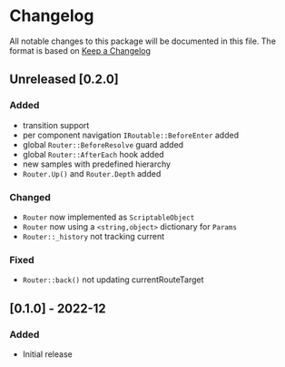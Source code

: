 # Changelog

All notable changes to this package will be documented in this file. The format is based on [Keep a Changelog](http://keepachangelog.com/en/1.0.0/)

## Unreleased [0.2.0]

### Added

* transition support
* per component navigation `IRoutable::BeforeEnter` added
* global `Router::BeforeResolve` guard added
* global `Router::AfterEach` hook added
* new samples with predefined hierarchy
* `Router.Up()` and `Router.Depth` added

### Changed

* `Router` now implemented as `ScriptableObject`
* `Router` now using a `<string,object>` dictionary for `Params`
* `Router::_history` not tracking current

### Fixed

* `Router::back()` not updating currentRouteTarget

## [0.1.0] - 2022-12

### Added

* Initial release